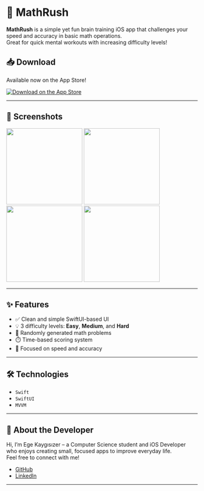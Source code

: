 # 🔢 MathRush

**MathRush** is a simple yet fun brain training iOS app that challenges your speed and accuracy in basic math operations.  
Great for quick mental workouts with increasing difficulty levels!

## 📥 Download

Available now on the App Store!

[![Download on the App Store](https://developer.apple.com/assets/elements/badges/download-on-the-app-store.svg)](https://apps.apple.com/tr/app/mathrush-quick-solve/id6744973300?l=tr)

---

## 📱 Screenshots

<p float="left">
  <img src="https://github.com/user-attachments/assets/c1c91a2b-8d72-4857-b70e-1df77e5e4cd0" width="200" />
  <img src="https://github.com/user-attachments/assets/98e7c544-a2bd-45a3-9b68-c5b399e76fa0" width="200" />
  <img src="https://github.com/user-attachments/assets/5735d7e6-eba8-4f90-bae2-5b524e258787" width="200" />
  <img src="https://github.com/user-attachments/assets/f1889bd0-efa8-4e36-9847-5bc03e91bbb2" width="200" />
</p>

---

## ✨ Features

- ✅ Clean and simple SwiftUI-based UI  
- 💡 3 difficulty levels: **Easy**, **Medium**, and **Hard**  
- 🧠 Randomly generated math problems
- ⏱️ Time-based scoring system
- 🎯 Focused on speed and accuracy

---

## 🛠️ Technologies

- `Swift`
- `SwiftUI`
- `MVVM`

---


## 📌 About the Developer

Hi, I’m Ege Kaygısızer – a Computer Science student and iOS Developer who enjoys creating small, focused apps to improve everyday life.  
Feel free to connect with me!

- [GitHub](https://github.com/egekaygisizer)
- [LinkedIn](https://www.linkedin.com/in/ege-kaygisizer-5b14012b1/)

---
